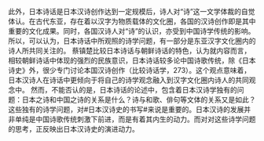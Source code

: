 此外，日本诗话是日本汉诗创作达到一定规模后，诗人对“诗”这一文学体裁的自觉体认。在古代东亚，存在着以汉字为物质载体的文化圈，各国的汉诗创作即是其中重要的文化成果。同时，各国汉诗人对“诗”的认识，亦受到中国诗学传统的影响。所以，可以认为，日本诗话中所观照的诗学问题，有一部分是东亚汉字文化圈内的诗人所共同关注的。
蔡镇楚比较日本诗话与朝鲜诗话的特色，认为就内容而言，相较朝鲜诗话中体现的强烈的民族意识，日本诗话较多论中国诗歌传统，除《日本诗史》外，很少专门讨论本国汉诗创作（比较诗话学，273）。这个观点意味着，日本汉诗人在诗话中更倾向于将自己的诗学观念融入到汉字文化圈内诗人的共同观念中。
然而，不能否认的是，日本诗话的论述中，包含着日本汉诗学独有的问题：日本之诗和中国之诗的关系是什么？诗与和歌、俳句等文体的关系又是如此？这些独有的诗学问题，对#日本汉诗史的书写#来说是重要的。日本汉诗的发展并非单纯是中国诗歌传统刺激下前进，而是有着其内生的动力。而对对这些诗学问题的思考，正反映出日本汉诗史的演进动力。